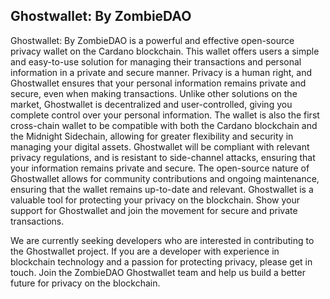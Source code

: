 ## Ghostwallet: By ZombieDAO

Ghostwallet: By ZombieDAO is a powerful and effective open-source privacy wallet on the Cardano blockchain. This wallet offers users a simple and easy-to-use solution for managing their transactions and personal information in a private and secure manner. Privacy is a human right, and Ghostwallet ensures that your personal information remains private and secure, even when making transactions. Unlike other solutions on the market, Ghostwallet is decentralized and user-controlled, giving you complete control over your personal information. The wallet is also the first cross-chain wallet to be compatible with both the Cardano blockchain and the Midnight Sidechain, allowing for greater flexibility and security in managing your digital assets.  Ghostwallet will be compliant with relevant privacy regulations, and is resistant to side-channel attacks, ensuring that your information remains private and secure.  The open-source nature of Ghostwallet allows for community contributions and ongoing maintenance, ensuring that the wallet remains up-to-date and relevant. Ghostwallet is a valuable tool for protecting your privacy on the blockchain. Show your support for Ghostwallet and join the movement for secure and private transactions. 

We are currently seeking developers who are interested in contributing to the Ghostwallet project. If you are a developer with experience in blockchain technology and a passion for protecting privacy, please get in touch. Join the ZombieDAO Ghostwallet team and help us build a better future for privacy on the blockchain.
